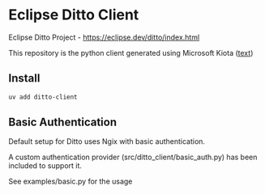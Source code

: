 # Eclipse Ditto Client

Eclipse Ditto Project - https://eclipse.dev/ditto/index.html

This repository is the python client generated using Microsoft Kiota ([text](https://github.com/microsoft/kiota-python))

## Install

```bash
uv add ditto-client
```

## Basic Authentication

Default setup for Ditto uses Ngix with basic authentication.

A custom authentication provider (src/ditto_client/basic_auth.py) has been included to support it.

See examples/basic.py for the usage
